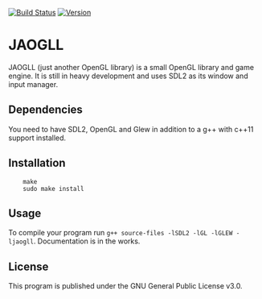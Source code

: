 [![Build Status](https://travis-ci.org/Larsg7/jaogll.svg?branch=travis)](https://travis-ci.org/Larsg7/jaogll) [![Version](https://img.shields.io/badge/version-v0.1--alpha-blue.svg)](https://img.shields.io/badge/version-v0.1--alpha-blue.svg)

# JAOGLL

JAOGLL (just another OpenGL library) is a small OpenGL library and game engine. It is still in heavy development and uses SDL2 as its window and input manager.

## Dependencies

You need to have SDL2, OpenGL and Glew in addition to a g++ with c++11 support installed.

## Installation

```
    make
    sudo make install
```

## Usage

To compile your program run `g++ source-files -lSDL2 -lGL -lGLEW -ljaogll`.
Documentation is in the works.

## License

This program is published under the GNU General Public License v3.0.
